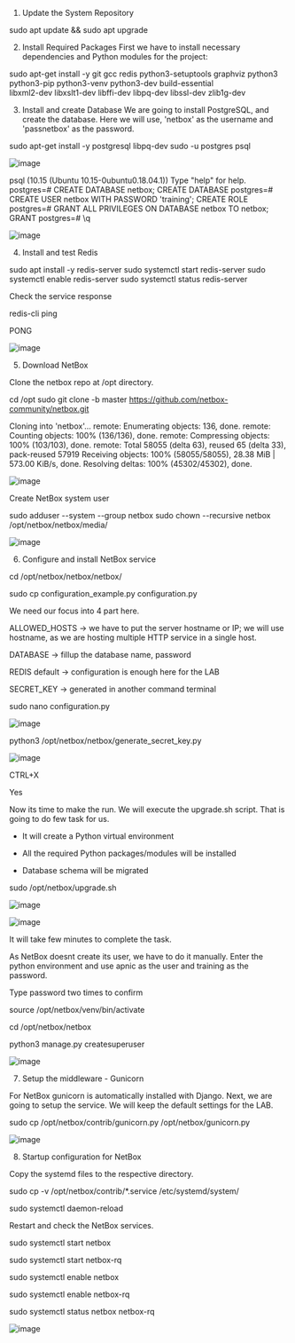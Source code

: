 1. Update the System Repository

sudo apt update && sudo apt upgrade

2. Install Required Packages
First we have to install necessary dependencies and Python modules for the project:

sudo apt-get install -y git gcc redis python3-setuptools graphviz python3 \
python3-pip python3-venv python3-dev build-essential \
libxml2-dev libxslt1-dev libffi-dev libpq-dev libssl-dev zlib1g-dev

3. Install and create Database
We are going to install PostgreSQL, and create the database. Here we will use, 'netbox' as the username and 'passnetbox' as the password.

sudo apt-get install -y postgresql libpq-dev
sudo -u postgres psql

![image](https://github.com/informaticaeloy/Manuales-And-HowTo/assets/20743678/16c1cc23-6e5d-47c7-b71c-ecc22ce3ec5b)

psql (10.15 (Ubuntu 10.15-0ubuntu0.18.04.1))
Type "help" for help.
postgres=# CREATE DATABASE netbox;
CREATE DATABASE
postgres=# CREATE USER netbox WITH PASSWORD 'training';
CREATE ROLE
postgres=# GRANT ALL PRIVILEGES ON DATABASE netbox TO netbox;
GRANT
postgres=# \q

![image](https://github.com/informaticaeloy/Manuales-And-HowTo/assets/20743678/6acb2d66-0123-4f7b-a3a9-1037d2b35ed1)

4. Install and test Redis

sudo apt install -y redis-server
sudo systemctl start redis-server
sudo systemctl enable redis-server
sudo systemctl status redis-server

Check the service response

redis-cli ping

PONG

![image](https://github.com/informaticaeloy/Manuales-And-HowTo/assets/20743678/4167eb00-2319-4f70-a78f-25f30c072e0b)

5. Download NetBox

Clone the netbox repo at /opt directory.

cd /opt
sudo git clone -b master https://github.com/netbox-community/netbox.git

Cloning into 'netbox'...
remote: Enumerating objects: 136, done.
remote: Counting objects: 100% (136/136), done.
remote: Compressing objects: 100% (103/103), done.
remote: Total 58055 (delta 63), reused 65 (delta 33), pack-reused 57919
Receiving objects: 100% (58055/58055), 28.38 MiB | 573.00 KiB/s, done.
Resolving deltas: 100% (45302/45302), done.

![image](https://github.com/informaticaeloy/Manuales-And-HowTo/assets/20743678/c74b1ca4-97a4-43d9-871b-2f20dc2abb70)

Create NetBox system user

sudo adduser --system --group netbox
sudo chown --recursive netbox /opt/netbox/netbox/media/

![image](https://github.com/informaticaeloy/Manuales-And-HowTo/assets/20743678/6392bd0b-8ed0-4bb5-978e-f397b6ede058)

6. Configure and install NetBox service

cd /opt/netbox/netbox/netbox/

sudo cp configuration_example.py configuration.py

We need our focus into 4 part here.

ALLOWED_HOSTS -> we have to put the server hostname or IP; we will use hostname, as we are hosting multiple HTTP service in a single host.

DATABASE      -> fillup the database name, password

REDIS default -> configuration is enough here for the LAB

SECRET_KEY    -> generated in another command terminal

sudo nano configuration.py

![image](https://github.com/informaticaeloy/Manuales-And-HowTo/assets/20743678/2adc24b6-d3db-4124-95ab-3024c14ff373)

python3 /opt/netbox/netbox/generate_secret_key.py

![image](https://github.com/informaticaeloy/Manuales-And-HowTo/assets/20743678/8ec7d7e4-8576-45f1-9b35-f389faf4853e)

CTRL+X

Yes

Now its time to make the run. We will execute the upgrade.sh script. That is going to do few task for us. 

+ It will create a Python virtual environment 

+ All the required Python packages/modules will be installed

+ Database schema will be migrated

sudo /opt/netbox/upgrade.sh

![image](https://github.com/informaticaeloy/Manuales-And-HowTo/assets/20743678/ec632f96-0412-42ac-a0b0-1a4bb4f5c899)

![image](https://github.com/informaticaeloy/Manuales-And-HowTo/assets/20743678/4b4d5fb0-86f6-4f00-b0a6-408cdbb166ff)

It will take few minutes to complete the task.

As NetBox doesnt create its user, we have to do it manually. Enter the python environment and use apnic as the user and training as the password.

Type password two times to confirm

source /opt/netbox/venv/bin/activate

cd /opt/netbox/netbox

python3 manage.py createsuperuser

![image](https://github.com/informaticaeloy/Manuales-And-HowTo/assets/20743678/7defc385-df2a-4666-9d08-b6c545521ad3)

7. Setup the middleware - Gunicorn

For NetBox gunicorn is automatically installed with Django. Next, we are going to setup the service. We will keep the default settings for the LAB.

sudo cp /opt/netbox/contrib/gunicorn.py /opt/netbox/gunicorn.py

![image](https://github.com/informaticaeloy/Manuales-And-HowTo/assets/20743678/b41312ba-8487-4199-adb2-18a66bc1d220)

8. Startup configuration for NetBox

Copy the systemd files to the respective directory.

sudo cp -v /opt/netbox/contrib/*.service /etc/systemd/system/

sudo systemctl daemon-reload

Restart and check the NetBox services.

sudo systemctl start netbox

sudo systemctl start netbox-rq

sudo systemctl enable netbox

sudo systemctl enable netbox-rq

sudo systemctl status netbox netbox-rq

![image](https://github.com/informaticaeloy/Manuales-And-HowTo/assets/20743678/15a4ac5b-0ba8-4b41-a5a7-fcd55ed4db32)




